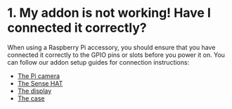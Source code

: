 # 1. My addon is not working! Have I connected it correctly?

When using a Raspberry Pi accessory, you should ensure that you have connected it correctly to the GPIO pins or slots before you power it on. You can follow our addon setup guides for connection instructions:

- [The Pi camera](picamera.md)
- [The Sense HAT](sensehat.md)
- [The display](display.md)
- [The case](case.md)

